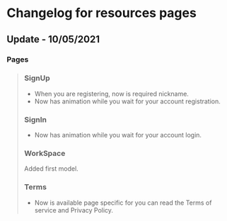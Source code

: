 # Changelog for resources pages

## Update - 10/05/2021

### Pages 
> ### SignUp
> * When you are registering, now is required nickname.
> * Now has animation while you wait for your account registration.
>
> ### SignIn
> * Now has animation while you wait for your account login.
>
> ### WorkSpace 
> Added first model.
>
> ### Terms 
> * Now is available page specific for you can read the Terms of service and Privacy Policy.
